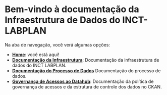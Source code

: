 # Bem-vindo à documentação da Infraestrutura de Dados do INCT-LABPLAN

Na aba de navegação, você verá algumas opções:

- [**Home**](#): você está aqui! 
- [**Documentação da Infraestrutura**](infraestrutura/ckan.md): Documentação da infraestrutura de dados do INCT LABPLAN.
- [**Documentação do Processo de Dados**]( processo-dados/subida-dados.md)
Documentação do processo de dados.
- [**Governança de Acessos ao Datahub**](governanca/politica-governanca.md): Documentação da política de governança de acessos e da estrutura de controle dos dados no CKAN.
